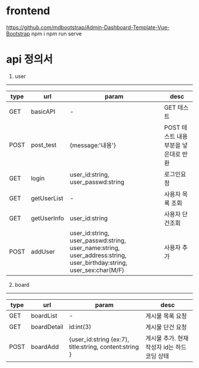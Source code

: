 # frontend
https://github.com/mdbootstrap/Admin-Dashboard-Template-Vue-Bootstrap
 npm i
 npm run serve

# api 정의서
1. user
---
type|url|param|desc
|-|-|-|-|
GET|basicAPI|-|GET  테스트
POST|post_test|{message:'내용'}|POST  테스트 내용부분을 넣은대로 반환
GET|login|user_id:string, user_passwd:string|로그인요청
GET|getUserList|-|사용자 목록 조회
GET|getUserInfo|user_id:string|사용자 단건조회
POST|addUser|user_id:string, user_passwd:string, user_name:string, user_address:string, user_birthday:string, user_sex:char(M/F)|사용자 추가
2. board
---
|type|url|param|desc|
|-|-|-|-|
|GET|boardList|-|게시물 목록 요청|
|GET|boardDetail|id:int(3)|게시물 단건 요청|
|POST|boardAdd|{user_id:string (ex:7), title:string, content:string }|게시물 추가. 현재 작성자 id는 하드코딩 상태|
